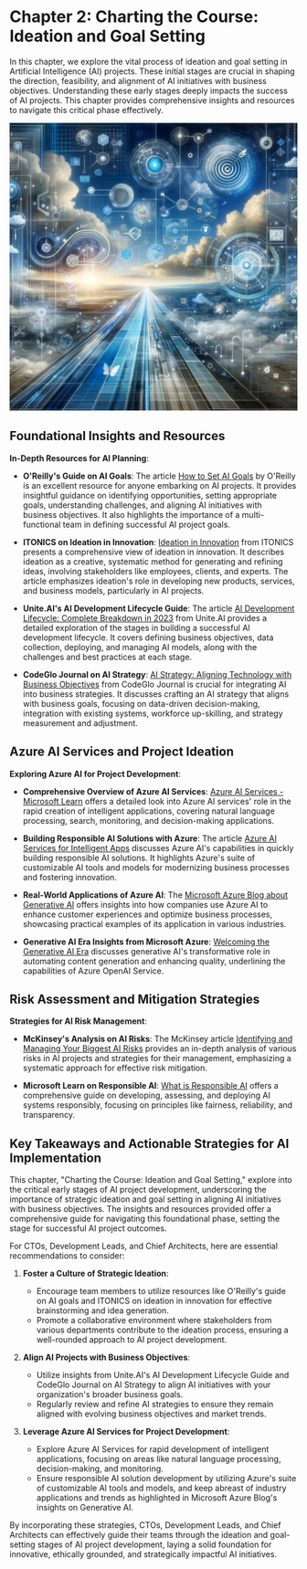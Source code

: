 # Chapter 2: Charting the Course: Ideation and Goal Setting

In this chapter, we explore the vital process of ideation and goal setting in Artificial Intelligence (AI) projects. These initial stages are crucial in shaping the direction, feasibility, and alignment of AI initiatives with business objectives. Understanding these early stages deeply impacts the success of AI projects. This chapter provides comprehensive insights and resources to navigate this critical phase effectively.

![Charting the Course: Ideation and Goal Setting](./../media/chapter2.png)

## Foundational Insights and Resources

**In-Depth Resources for AI Planning**:

- **O'Reilly's Guide on AI Goals**: The article [How to Set AI Goals](https://www.oreilly.com/radar/how-to-set-ai-goals/) by O'Reilly is an excellent resource for anyone embarking on AI projects. It provides insightful guidance on identifying opportunities, setting appropriate goals, understanding challenges, and aligning AI initiatives with business objectives. It also highlights the importance of a multi-functional team in defining successful AI project goals.

- **ITONICS on Ideation in Innovation**: [Ideation in Innovation](https://www.itonics-innovation.com/ideation-in-innovation) from ITONICS presents a comprehensive view of ideation in innovation. It describes ideation as a creative, systematic method for generating and refining ideas, involving stakeholders like employees, clients, and experts. The article emphasizes ideation's role in developing new products, services, and business models, particularly in AI projects.

- **Unite.AI's AI Development Lifecycle Guide**: The article [AI Development Lifecycle: Complete Breakdown in 2023](https://www.unite.ai/ai-development-lifecycle-complete-breakdown-in-2023/) from Unite.AI provides a detailed exploration of the stages in building a successful AI development lifecycle. It covers defining business objectives, data collection, deploying, and managing AI models, along with the challenges and best practices at each stage.

- **CodeGlo Journal on AI Strategy**: [AI Strategy: Aligning Technology with Business Objectives](https://www.codeglo.com/blog/ai-strategy-aligning-technology-with-business-objectives/) from CodeGlo Journal is crucial for integrating AI into business strategies. It discusses crafting an AI strategy that aligns with business goals, focusing on data-driven decision-making, integration with existing systems, workforce up-skilling, and strategy measurement and adjustment.

## Azure AI Services and Project Ideation

**Exploring Azure AI for Project Development**:

- **Comprehensive Overview of Azure AI Services**: [Azure AI Services - Microsoft Learn](https://learn.microsoft.com/en-us/azure/ai/) offers a detailed look into Azure AI services' role in the rapid creation of intelligent applications, covering natural language processing, search, monitoring, and decision-making applications.

- **Building Responsible AI Solutions with Azure**: The article [Azure AI Services for Intelligent Apps](https://azure.microsoft.com/en-us/services/ai/) discusses Azure AI's capabilities in quickly building responsible AI solutions. It highlights Azure's suite of customizable AI tools and models for modernizing business processes and fostering innovation.

- **Real-World Applications of Azure AI**: The [Microsoft Azure Blog about Generative AI](https://azure.microsoft.com/en-us/blog/welcome-to-the-generative-ai-era/) offers insights into how companies use Azure AI to enhance customer experiences and optimize business processes, showcasing practical examples of its application in various industries.

- **Generative AI Era Insights from Microsoft Azure**: [Welcoming the Generative AI Era](https://azure.microsoft.com/en-us/blog/welcome-to-the-generative-ai-era/) discusses generative AI's transformative role in automating content generation and enhancing quality, underlining the capabilities of Azure OpenAI Service.

## Risk Assessment and Mitigation Strategies

**Strategies for AI Risk Management**:

- **McKinsey's Analysis on AI Risks**: The McKinsey article [Identifying and Managing Your Biggest AI Risks](https://www.mckinsey.com/capabilities/quantumblack/our-insights/getting-to-know-and-manage-your-biggest-ai-risks) provides an in-depth analysis of various risks in AI projects and strategies for their management, emphasizing a systematic approach for effective risk mitigation.

- **Microsoft Learn on Responsible AI**: [What is Responsible AI](https://learn.microsoft.com/en-us/azure/machine-learning/concept-responsible-ai?view=azureml-api-2) offers a comprehensive guide on developing, assessing, and deploying AI systems responsibly, focusing on principles like fairness, reliability, and transparency.

## Key Takeaways and Actionable Strategies for AI Implementation

This chapter, "Charting the Course: Ideation and Goal Setting," explore into the critical early stages of AI project development, underscoring the importance of strategic ideation and goal setting in aligning AI initiatives with business objectives. The insights and resources provided offer a comprehensive guide for navigating this foundational phase, setting the stage for successful AI project outcomes.

For CTOs, Development Leads, and Chief Architects, here are essential recommendations to consider:

1. **Foster a Culture of Strategic Ideation**:
   - Encourage team members to utilize resources like O'Reilly's guide on AI goals and ITONICS on ideation in innovation for effective brainstorming and idea generation.
   - Promote a collaborative environment where stakeholders from various departments contribute to the ideation process, ensuring a well-rounded approach to AI project development.

2. **Align AI Projects with Business Objectives**:
   - Utilize insights from Unite.AI's AI Development Lifecycle Guide and CodeGlo Journal on AI Strategy to align AI initiatives with your organization's broader business goals.
   - Regularly review and refine AI strategies to ensure they remain aligned with evolving business objectives and market trends.

3. **Leverage Azure AI Services for Project Development**:
   - Explore Azure AI Services for rapid development of intelligent applications, focusing on areas like natural language processing, decision-making, and monitoring.
   - Ensure responsible AI solution development by utilizing Azure's suite of customizable AI tools and models, and keep abreast of industry applications and trends as highlighted in Microsoft Azure Blog's insights on Generative AI.

By incorporating these strategies, CTOs, Development Leads, and Chief Architects can effectively guide their teams through the ideation and goal-setting stages of AI project development, laying a solid foundation for innovative, ethically grounded, and strategically impactful AI initiatives.
